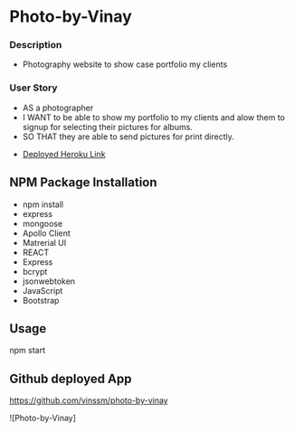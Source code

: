 # Photo-by-Vinay

### Description
- Photography website to show case portfolio my clients 

### User Story
- AS a photographer
- I WANT to be able to show my portfolio to my clients and alow them to signup for selecting their pictures for albums.
- SO THAT they are able to send pictures for print directly.

* [Deployed Heroku Link](https://vast-woodland-56675.herokuapp.com/)

## NPM Package Installation
- npm install 
- express
- mongoose
- Apollo Client
- Matrerial UI
- REACT
- Express
- bcrypt
- jsonwebtoken
- JavaScript
- Bootstrap

## Usage
 npm start

## Github deployed App
https://github.com/vinssm/photo-by-vinay

![Photo-by-Vinay] 
